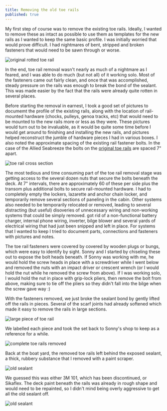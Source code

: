 ```yaml
---
title: Removing the old toe rails
published: true
---
```


My first step of course was to remove the existing toe rails. Ideally, I wanted to remove
these as intact as possible to use them as templates for the new rails as I wanted
to keep the same basic profile. I was initially worried that would prove difficult. I had
nightmares of bent, stripped and broken fasteners that would need to be sawn through or
worse.

![original rotted toe rail](images/rotted-toerail-web.jpg "The previous mahogany toe rails were rotted through in several spots")

In the end, toe rail removal wasn't nearly as much of a nightmare as I feared, and I was
able to do much (but not all) of it working solo. Most of the fasteners came out fairly clean, and
once that was accomplished, steady pressure on the rails was enough to break the bond
of the sealant. This was made easier by the fact that the rails were already quite rotten
in several places.

Before starting the removal in earnest, I took a good set of pictures to documemt
the profile of the existing rails, along with the location of rail-mounted hardware
(chocks, pulleys, genoa tracks, etc) that would need to be mounted to the new rails
more or less as they were. These pictures would turn out to be invaluable, as it would
be quite some time before I would get around to finishing and installing the new rails,
and pictures helped reconstruct the jumble of hardware pieces I had in various boxes.
I also noted the approximate spacing
of the existing rail fastener bolts. In the case of the Allied Seabreeze the bolts on the [original
toe rails](http://www.alliedseabreeze35.org/files/Download/Allied%20Hull%20to%20Deck%20Joint.pdf)
are spaced 7" apart.

![toe rail cross section](images/rail-cross-section.png "Toe rail cross section on the Seabreeze deck")

The most tedious and time consuming part of the toe rail removal stage was getting access to the several dozen nuts
that secure the bolts beneath the deck. At 7" intervals, there are approximately 60 of these per side
plus the transom plus additional bolts to secure rail-mounted hardware. I had to completely empty the lockers,
lazarette and anchor chain locker, and temporarily remove several sections of paneling in the cabin.
Other systems also needed to be temporarily relocated or removed, leading to several distracting
(but useful) disoveries of unnecessary wiring and non-working systems that could be simply removed.
got rid of a non-functional battery charger, internal phone wiring, inverter,
bilge blower and several yards of electrical wiring that had just been snipped and left in place.
For systems that I wanted to keep I tried to document parts, connections and fasteners with pictures and notes.

The toe rail fasteners were covered by covered by wooden plugs or bungs, which were easy to
identify by sight. Sonny and I started by chiseling these out to expose the bolt heads beneath. If Sonny was working
with me, he would hold the screw heads in place with a screwdriver while I went below and removed the nuts
with an impact driver or crescent wrench (or I would hold the nut while he removed the screw from above).
If I was working solo, I would hold the nut in place with grip-lock pliers, then remove the bolt from above,
making sure to tie off the pliers so they didn't fall into the bilge when the screw gave way :)

With the fasteners removed, we just broke the sealant bond by gently lifted off the rails in pieces. Several
of the scarf joints had already softened which made it easy to remove the rails in large sections.

![large piece of toe rail](images/large-section-removed-web.jpg "Sonny holding a large section of the removed port toe rail")

We labelled each piece and took the set back to Sonny's shop to keep as a reference for a while.

![complete toe rails removed](images/complete-toerails-removed-web.jpg "We tried to keep the previous toe rails intact for reference")

Back at the boat yard, the removed toe rails left behind the exposed sealant, a thick, rubbery substance that
I removed with a paint scraper.

![old sealant](images/old-sealant-web.jpg)


We guessed this was either 3M 101, which has been discontinued, or Sikaflex. The
deck paint beneath the rails was already in rough shape and would need to be repainted,
so I didn't mind being overly aggressive to get all the old sealant off.

![old sealant](images/deck-without-toerails-web.jpg "All the old sealant had to be scraped off")
